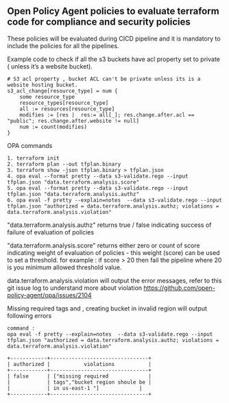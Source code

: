 <h2> Open Policy Agent policies to evaluate terraform code for compliance and security policies </h2>

These policies will be evaluated during CICD pipeline and it is mandatory to include the policies for all the pipelines. 

<p>

Example code to check if all the s3 buckets have acl property set to private ( unless it’s a website bucket).

```
# S3 acl property , bucket ACL can't be private unless its is a website hosting bucket.
s3_acl_change[resource_type] = num {
    some resource_type
    resource_types[resource_type]
    all := resources[resource_type]
    modifies := [res |  res:= all[_]; res.change.after.acl == "public"; res.change.after.website != null]
    num := count(modifies)
}
```

OPA commands


```
1. terraform init
2. terraform plan --out tfplan.binary
3. terraform show -json tfplan.binary > tfplan.json
4. opa eval --format pretty --data s3-validate.rego --input tfplan.json "data.terraform.analysis.score"
5. opa eval --format pretty --data s3-validate.rego --input tfplan.json "data.terraform.analysis.authz"
6. opa eval -f pretty --explain=notes  --data s3-validate.rego --input tfplan.json "authorized = data.terraform.analysis.authz; violations = data.terraform.analysis.violation"
```

"data.terraform.analysis.authz" returns true / false indicating success of failure of evaluation of policies

"data.terraform.analysis.score" returns either zero or count of score indicating weight of evaluation of policies - this weight (score) can be used to set a threshold.
for example : if score > 20 then fail the pipeline
where 20 is you minimum allowed threshold value.

data.terraform.analysis.violation will output the error messages, refer to this git issue log to understand more about violation
https://github.com/open-policy-agent/opa/issues/2104


Missing required tags and , creating bucket in invalid region will output following errors 

```
command : 
opa eval -f pretty --explain=notes  --data s3-validate.rego --input tfplan.json "authorized = data.terraform.analysis.authz; violations = data.terraform.analysis.violation"

+------------+--------------------------------+
| authorized |           violations           |
+------------+--------------------------------+
| false      | ["missing required             |
|            | tags","bucket region shoule be |
|            | in us-east-1 "]             |
+------------+--------------------------------+
```
